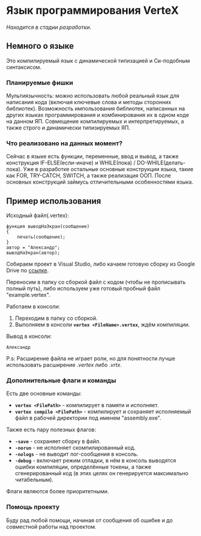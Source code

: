 # Язык программирования VerteX

_Находится в стадии разработки._

## Немного о языке

Это компилируемый язык с динамической типизацией и Си-подобным синтаксисом.

### Планируемые фишки

Мультиязычность: можно использовать любой реальный язык для написания кода (включая ключевые слова и методы сторонних библиотек).
Возможность импользования библиотек, написанных на других языках программирования и комбинирования их в одном коде на данном ЯП.
Совмещение компилируемых и интерпретируемых, а также строго и динамически типизируемых ЯП.

### Что реализовано на данных момент?

Сейчас в языке есть функции, переменные, ввод и вывод, а также конструкция IF-ELSE(если-иначе) и WHILE(пока) / DO-WHILE(делать-пока).
Уже в разработке остальные основные конструкции языка, такие как FOR, TRY-CATCH, SWITCH, а также реализация ООП.
После основных конструкций займусь отличительными особенностями языка.

## Пример использования

Исходный файл(.vertex):
```
функция выводНаЭкран(сообщение)
{
    печать(сообщение);
}
автор = "Александр";
выводНаЭкран(автор);
```

Cобираем проект в Visual Studio, либо качаем готовую сборку из Google Drive по [ссылке](https://drive.google.com/file/d/1TbPFQLCpNohDMI9JSDm63ApkVMP7As1u/view?usp=sharing).

Переносим в папку со сборкой файл с кодом (чтобы не прописывать полный путь), либо используем уже готовый пробный файл "example.vertex".

Работаем в консоли:
1. Переходим в папку со сборкой. 
2. Выполняем в консоли **`vertex <FileName>.vertex`**, ждём компиляции.

Вывод в консоли:
```
Александр
```

P.s: Расширение файла не играет роли, но для понятности лучше использовать расширение _.vertex_ либо _.vrtx_.

### Дополнительные флаги и команды

Есть две основные команды:
* **`vertex <FilePath>`** - компилирует в памяти и исполняет.
* **`vertex compile <FilePath>`** - компилирует и сохраняет исполняемый файл в рабочей директории под именем "assembly.exe".

Также есть пару полезных флагов:
* **`-save`** - сохраняет сборку в файл.
* **`-norun`** - не исполняет скомпилированный код.
* **`-nologs`** - не выводит лог-сообщения в консоль.
* **`-debug`** - включает режим отладки, в нём в консоль выводятся ошибки компиляции, определённые токены, а также сгенерированный код (в этих целях он генерируется максимально читабельным).

Флаги являются более приоритетными.

### Помощь проекту

Буду рад любой помощи, начиная от сообщения об ошибке и до совместной работы над проектом.
